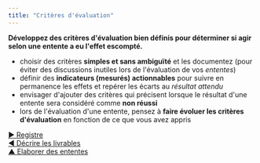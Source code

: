 ```yaml
---
title: "Critères d'évaluation"
---
```



<strong>Développez des critères d'évaluation bien définis pour déterminer si agir selon une entente a eu l'effet escompté.</strong>

- choisir des critères **simples et sans ambiguïté** et les documentez (pour éviter des discussions inutiles lors de l'évaluation de vos <dfn data-info="Entente: Une ligne directrice, un processus ou protocole établi de le but de guider le flux de valeur.">ententes</dfn>)
- définir des **indicateurs (mesurés) actionnables** pour suivre en permanence les effets et repérer les écarts au <dfn data-info="Résultat attendu: Le résultat escompté d&apos;une entente, d&apos;une action, d&apos;un projet ou d&apos;une stratégie.">résultat attendu</dfn>
- envisager d'ajouter des critères qui précisent lorsque le résultat d'une entente sera considéré comme **non réussi**
- lors de l'évaluation d'une entente, pensez à **faire évoluer les critères d'évaluation** en fonction de ce que vous avez appris

[&#9654; Registre](logbook.html)<br/>[&#9664; Décrire les livrables](describe-deliverables.html)<br/>[&#9650; Elaborer des ententes](defining-agreements.html)

